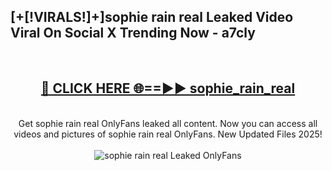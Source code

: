 <h2>[+[!VIRALS!]+]sophie rain real Leaked Video Viral On Social X Trending Now - a7cly</h2>
<br>
<div align="center">
<h2><a href="https://libra.edu.pl?sophie_rain_real" rel="nofollow">🔴 CLICK HERE 🌐==►► sophie_rain_real</a></h2>
<br>
Get sophie rain real OnlyFans leaked all content. Now you can access all videos and pictures of sophie rain real OnlyFans. New Updated Files 2025!
<br>
<br>
<a href="https://libra.edu.pl?sophie_rain_real" rel="nofollow" data-target="animated-image.originalLink"><img src="https://i.ibb.co.com/WyWwxjT/player-gif2.gif" alt="sophie rain real Leaked OnlyFans" style="max-width: 100%; display: inline-block;" data-target="animated-image.originalImage"></a>
</div>
<br>